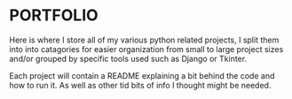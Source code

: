 # **PORTFOLIO**
Here is where I store all of my various python related projects, I split them into into catagories for easier organization from small to large project sizes and/or grouped by specific tools used
such as Django or Tkinter.

Each project will contain a README explaining a bit behind the code and how to run it. As well as other tid bits of info I thought might be needed.
